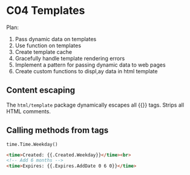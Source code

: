 # C04 Templates

Plan: 
1. Pass dynamic data on templates
1. Use function on templates
1. Create template cache 
1. Gracefully handle template rendering errors 
1. Implement a pattern for passing dynamic data to web pages 
1. Create custom functions to displ,ay data in html template

## Content escaping 

The `html/template` package dynamically escapes all {{}} tags. 
Strips all HTML comments. 

## Calling methods from tags

`time.Time.Weekday()`

```html
<time>Created: {{.Created.Weekday}}</time><br>
<!-- Add 6 months -->
<time>Expires: {{.Expires.AddDate 0 6 0}}</time>
```




